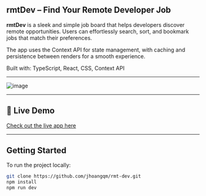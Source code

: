 ## rmtDev – Find Your Remote Developer Job

**rmtDev** is a sleek and simple job board that helps developers discover remote opportunities. Users can effortlessly search, sort, and bookmark jobs that match their preferences.

The app uses the Context API for state management, with caching and persistence between renders for a smooth experience.

Built with: TypeScript, React, CSS, Context API

---

![image](https://i.gyazo.com/5301e1be3196193787713873ff946bae.png)

---

## 🚀 Live Demo

[Check out the live app here](https://rmt-4bld3fsz6-jhoangqms-projects.vercel.app/)

---

## Getting Started

To run the project locally:

```bash
git clone https://github.com/jhoangqm/rmt-dev.git
npm install
npm run dev
```
